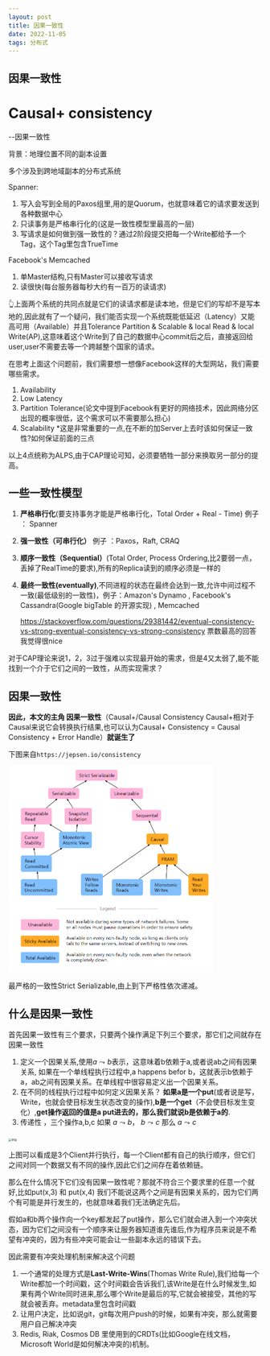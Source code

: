 ```yaml
---
layout: post
title: 因果一致性
date: 2022-11-05
tags: 分布式    
---
```

## 因果一致性
# Causal+ consistency

​--因果一致性



背景：地理位置不同的副本设置

多个涉及到跨地域副本的分布式系统

Spanner:

1. 写入会写到全局的Paxos组里,用的是Quorum，也就意味着它的请求要发送到各种数据中心
2. 只读事务是严格串行化的(这是一致性模型里最高的一层)
3. 写请求是如何做到强一致性的？通过2阶段提交把每一个Write都给予一个Tag，这个Tag里包含TrueTime 

Facebook's Memcached

1. 单Master结构,只有Master可以接收写请求
2. 读很快(每台服务器每秒大约有一百万的读请求)



👆上面两个系统的共同点就是它们的读请求都是读本地，但是它们的写却不是写本地的,因此就有了一个疑问，我们能否实现一个系统既能低延迟（Latency）又能高可用（Available）并且Tolerance Partition & Scalable & local Read & local Write(AP),这意味着这个Write到了自己的数据中心commit后之后，直接返回给user,user不需要去等一个跨越整个国家的请求。

在思考上面这个问题前，我们需要想一想像Facebook这样的大型网站，我们需要哪些需求。

1. Availability
2. Low Latency
3. Partition Tolerance(论文中提到Facebook有更好的网络技术，因此网络分区出现的概率很低，这个需求可以不需要那么担心)
4. Scalability *这是非常重要的一点,在不断的加Server上去时该如何保证一致性?如何保证前面的三点

以上4点统称为ALPS,由于CAP理论可知，必须要牺牲一部分来换取另一部分的提高。







## 	一些一致性模型

1. **严格串行化**(要支持事务才能是严格串行化，Total Order + Real - Time)    例子 ： Spanner

2. **强一致性（可串行化）**  例子 ：Paxos，Raft, CRAQ

3. **顺序一致性（Sequential）**(Total Order, Process Ordering,比2要弱一点，丢掉了RealTime的要求),所有的Replica读到的顺序必须是一样的

4. **最终一致性(eventually)**,不同进程的状态在最终会达到一致,允许中间过程不一致(最低级别的一致性)，例子：Amazon's Dynamo  , Facebook's Cassandra(Google  bigTable 的开源实现)    ,  Memcached

   https://stackoverflow.com/questions/29381442/eventual-consistency-vs-strong-eventual-consistency-vs-strong-consistency      票数最高的回答我觉得很nice

对于CAP理论来说1，2，3过于强难以实现最开始的需求，但是4又太弱了,能不能找到一个介于它们之间的一致性，从而实现需求？




## 因果一致性

**因此，本文的主角 因果一致性**（Causal+/Causal  Consistency  Causal+相对于  Causal来说它会转换执行结果,也可以认为Causal+  Consistency = Causal  Consistency + Error Handle）**就诞生了**  

​下图来自`https://jepsen.io/consistency`

<img src="../images/posts/dis&imp/20221105222338568.png" style="zoom:50%;" />

最严格的一致性Strict Serializable,由上到下严格性依次递减。



## 什么是因果一致性

首先因果一致性有三个要求，只要两个操作满足下列三个要求，那它们之间就存在因果一致性

1. 定义一个因果关系,使用$a \leadsto b$表示，这意味着b依赖于a,或者说ab之间有因果关系,  如果在一个单线程执行过程中,a happens befor b，这就表示b依赖于a，ab之间有因果关系。在单线程中很容易定义出一个因果关系。
2. 在不同的线程执行过程中如何定义因果关系？ **如果a是一个put**(或者说是写，Write，也就会使目标发生状态改变的操作),**b是一个get**（不会使目标发生变化）,**get操作返回的值是a put进去的，那么我们就说b是依赖于a的**.
3.   传递性 ，三个操作a,b,c 如果 $a \leadsto b$， $b \leadsto c$   那么 $a \leadsto c$

<img src="https://www.notion.so/image/https%3A%2F%2Fs3-us-west-2.amazonaws.com%2Fsecure.notion-static.com%2F48ab05ad-63a1-49ab-9abb-8e22f9232220%2FUntitled.png?table=block&id=f5577b92-7edf-49fa-a755-d2f56df4967a&spaceId=eeb92b76-d56b-42f0-916a-21c16c5deef6&width=2000&userId=4071ef19-1b20-4872-ab9b-fe1ef648ee66&cache=v2" alt="img" style="zoom:40%;" />

上图可以看成是3个Client并行执行，每一个Client都有自己的执行顺序，但它们之间对同一个数据又有不同的操作,因此它们之间存在着依赖链。

那么在什么情况下它们没有因果一致性呢？那就不符合三个要求里的任意一个就好,比如put(x,3) 和 put(x,4) 我们不能说这两个之间是有因果关系的，因为它们两个有可能是并行发生的，也就意味着我们无法确定先后。

假如a和b两个操作向一个key都发起了put操作，那么它们就会进入到一个冲突状态，因为它们之间没有一个顺序来让服务器知道谁先谁后,作为程序员来说是不希望有冲突的，因为有些冲突可能会让一些副本永远的错误下去。

因此需要有冲突处理机制来解决这个问题

1. 一个通常的处理方式是**Last-Write-Wins**(Thomas Write Rule),我们给每一个Write都加一个时间戳，这个时间戳会告诉我们,该Write是在什么时候发生,如果有两个Write同时进来,那么哪个Write是最后的写,它就会被接受，其他的写就会被丢弃。metadata里包含时间戳
2. 让用户决定，比如说git，git每次用户push的时候，如果有冲突，那么就需要用户自己解决冲突
3. Redis, Riak, Cosmos DB 里使用到的CRDTs(比如Google在线文档，Microsoft   World是如何解决冲突的)机制。 











